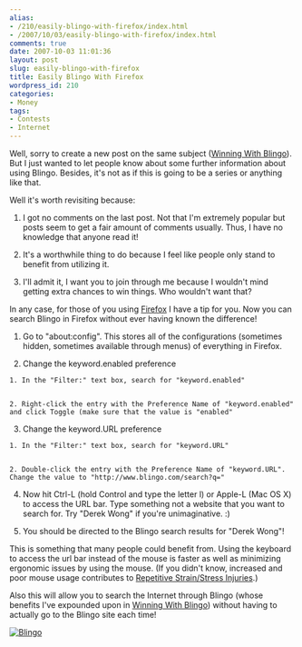 ```yaml
---
alias:
- /210/easily-blingo-with-firefox/index.html
- /2007/10/03/easily-blingo-with-firefox/index.html
comments: true
date: 2007-10-03 11:01:36
layout: post
slug: easily-blingo-with-firefox
title: Easily Blingo With Firefox
wordpress_id: 210
categories:
- Money
tags:
- Contests
- Internet
---
```


Well, sorry to create a new post on the same subject ([Winning With Blingo](http://www.goingthewongway.com/2007/09/28/winning-with-blingo/)).  But I just wanted to let people know about some further information about using Blingo.  Besides, it's not as if this is going to be a series or anything like that.

Well it's worth revisiting because:




  1. I got no comments on the last post.  Not that I'm extremely popular but posts seem to get a fair amount of comments usually.  Thus, I have no knowledge that anyone read it!


  2. It's a worthwhile thing to do because I feel like people only stand to benefit from utilizing it.


  3. I'll admit it, I want you to join through me because I wouldn't mind getting extra chances to win things.  Who wouldn't want that?



In any case, for those of you using [Firefox](http://www.firefox.com) I have a tip for you.  Now you can search Blingo in Firefox without ever having known the difference!





  1. Go to "about:config".  This stores all of the configurations (sometimes hidden, sometimes available through menus) of everything in Firefox.


  2. Change the keyword.enabled preference


    1. In the "Filter:" text box, search for "keyword.enabled"


    2. Right-click the entry with the Preference Name of "keyword.enabled" and click Toggle (make sure that the value is "enabled"





  3. Change the keyword.URL preference


    1. In the "Filter:" text box, search for "keyword.URL"


    2. Double-click the entry with the Preference Name of "keyword.URL".  Change the value to "http://www.blingo.com/search?q="





  4. Now hit Ctrl-L (hold Control and type the letter l) or Apple-L (Mac OS X) to access the URL bar.  Type something not a website that you want to search for.  Try "Derek Wong" if you're unimaginative.  :)


  5. You should be directed to the Blingo search results for "Derek Wong"!



This is something that many people could benefit from.  Using the keyboard to access the url bar instead of the mouse is faster as well as minimizing ergonomic issues by using the mouse.  (If you didn't know, increased and poor mouse usage contributes to [Repetitive Strain/Stress Injuries](http://en.wikipedia.org/wiki/Repetitive_strain_injury).)  

Also this will allow you to search the Internet through Blingo (whose benefits I've expounded upon in [Winning With Blingo](http://www.goingthewongway.com/2007/09/28/winning-with-blingo/)) without having to actually go to the Blingo site each time!


[![Blingo](http://static.blingo.com/images/friendbuttons/200x75.8.blu.gif)](http://www.blingo.com/friends?ref=owaPzC8r5HDSi1bTz8zecl_Z1hU)

